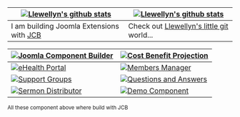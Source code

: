 | <a href="https://git.vdm.dev/llewellyn"><img align="center" src="https://github-readme-stats.vercel.app/api?username=llewellynvdm&include_all_commits=true&show_icons=true&theme=calm" alt="Llewellyn's github stats" /></a> | <a href="https://git.vdm.dev/llewellyn"><img align="center" src="https://github-readme-stats.vercel.app/api/top-langs/?username=llewellynvdm&exclude_repo=Git.php,picturefill,FooTable,torrent-rw,stackedit,strap,front-end-frameworks,bb-scripts,irssi2telegram,js-marker-clusterer,parsedown,html-to-markdown,id3,blinx.js,Dropbox-Uploader,grapesjs,scripts.irssi.org,Email-Boilerplate,hashids.php,joomla-cms,Documentation,phpjs,lazyweb-requests,ga,catacomb,deploy.sh,moreutils&langs_count=8&layout=compact&theme=calm" alt="Llewellyn's github stats" /></a> |
| --- | --- |
| I am building Joomla Extensions with [JCB](https://git.vdm.dev/joomla/Component-Builder) | Check out [Llewellyn's little git](https://git.vdm.dev/llewellyn) world... |

| <a href="https://git.vdm.dev/joomla/Component-Builder"><img align="center" src="https://github-readme-stats.vercel.app/api/pin/?username=vdm-io&repo=Joomla-Component-Builder&layout=compact&theme=calm" alt="Joomla Component Builder" /></a> | <a href="https://git.vdm.dev/joomla/Cost-Benefit-Projection"><img align="center" src="https://github-readme-stats.vercel.app/api/pin/?username=Llewellynvdm&repo=Joomla-Cost-Benefit-Projection&layout=compact&theme=calm" alt="Cost Benefit Projection" /></a> |
| --- | --- |
| <a href="https://git.vdm.dev/joomla/eHealth-Portal"><img align="center" src="https://github-readme-stats.vercel.app/api/pin/?username=namibia&repo=eHealth-Portal&layout=compact&theme=calm" alt="eHealth Portal" /></a> | <a href="https://git.vdm.dev/joomla/Members-Manager"><img align="center" src="https://github-readme-stats.vercel.app/api/pin/?username=Llewellynvdm&repo=Joomla-Members-Manager&layout=compact&theme=calm" alt="Members Manager" /></a> |
| <a href="https://git.vdm.dev/joomla/Support-Groups"><img align="center" src="https://github-readme-stats.vercel.app/api/pin/?username=Llewellynvdm&repo=Joomla-Support-Groups&layout=compact&theme=calm" alt="Support Groups" /></a> | <a href="https://git.vdm.dev/joomla/Questions-and-Answers"><img align="center" src="https://github-readme-stats.vercel.app/api/pin/?username=Llewellynvdm&repo=Joomla-Questions-and-Answers&layout=compact&theme=calm" alt="Questions and Answers" /></a> |
| <a href="https://git.vdm.dev/christian/Joomla-Sermon-Distributor"><img align="center" src="https://github-readme-stats.vercel.app/api/pin/?username=Llewellynvdm&repo=Joomla-Sermon-Distributor&layout=compact&theme=calm" alt="Sermon Distributor" /></a> | <a href="https://git.vdm.dev/joomla/Demo-Component"><img align="center" src="https://github-readme-stats.vercel.app/api/pin/?username=Llewellynvdm&repo=Joomla-Demo-Component&layout=compact&theme=calm" alt="Demo Component" /></a> |

<small>All these component above where build with JCB</small>
